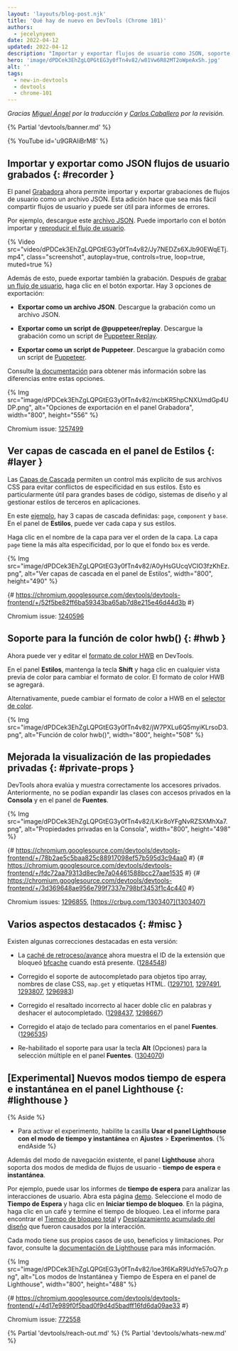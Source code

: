 ```yaml
---
layout: 'layouts/blog-post.njk'
title: 'Qué hay de nuevo en DevTools (Chrome 101)'
authors:
  - jecelynyeen
date: 2022-04-12
updated: 2022-04-12
description: "Importar y exportar flujos de usuario como JSON, soporte colors hwb(), ver capas de cascada en el panel de Estilos y más."
hero: 'image/dPDCek3EhZgLQPGtEG3y0fTn4v82/w81Vw6R82MT2oWpeAxSh.jpg'
alt: ''
tags:
  - new-in-devtools
  - devtools
  - chrome-101
---
```


_Gracias [Miguel Ángel](https://midu.dev) por la traducción y [Carlos Caballero](https://carloscaballero.io) por la revisión._

{% Partial 'devtools/banner.md' %}

{% YouTube id='u9GRAliBrM8' %}

<!-- ## Import and export recorded user flows as a JSON file {: #recorder } -->
## Importar y exportar como JSON flujos de usuario grabados {: #recorder }

<!-- The [Recorder](/docs/devtools/recorder) panel now supports importing and exporting user flow recordings as a JSON file. This addition makes it easier to share user flows and can be useful for bug reporting. -->
El panel [Grabadora](/docs/devtools/recorder) ahora permite importar y exportar grabaciones de flujos de usuario como un archivo JSON. Esta adición hace que sea más fácil compartir flujos de usuario y puede ser útil para informes de errores.

<!-- For example, download this [JSON file](https://storage.googleapis.com/web-dev-uploads/file/dPDCek3EhZgLQPGtEG3y0fTn4v82/vzQbv2rUfTz2DEmx06Gv.json). You can import it with the import button and [replay the user flow](/docs/devtools/recorder/#replay). -->
Por ejemplo, descargue este [archivo JSON](https://storage.googleapis.com/web-dev-uploads/file/dPDCek3EhZgLQPGtEG3y0fTn4v82/vzQbv2rUfTz2DEmx06Gv.json). Puede importarlo con el botón importar y [reproducir el flujo de usuario](/docs/devtools/recorder/#replay).

{% Video src="video/dPDCek3EhZgLQPGtEG3y0fTn4v82/Jy7NEDZs6XJb90EWqETj.mp4", class="screenshot", autoplay=true, controls=true, loop=true, muted=true %}

<!-- Apart from that, you can export the recording as well. After [recording a user flow](/docs/devtools/recorder/#record), click on the export button. There are 3 export options: -->
Además de esto, puede exportar también la grabación. Después de [grabar un flujo de usuario](/docs/devtools/recorder/#record), haga clic en el botón exportar. Hay 3 opciones de exportación:

<!-- - **Export as a JSON file**. Download the recording as a JSON file. -->
- **Exportar como un archivo JSON**. Descargue la grabación como un archivo JSON.
<!-- - **Export as a @puppeteer/replay script**. Download the recording as a [Puppeteer Replay](https://github.com/puppeteer/replay) script.  -->
- **Exportar como un script de @puppeteer/replay**. Descargue la grabación como un script de [Puppeteer Replay](https://github.com/puppeteer/replay).
<!-- - **Export as a Puppeteer script** . Download the recording as [Puppeteer](https://pptr.dev/) script. -->
- **Exportar como un script de Puppeteer**. Descargue la grabación como un script de [Puppeteer](https://pptr.dev/).

<!-- Consult [the documentation](/docs/devtools/recorder) to learn more about the differences between these options. -->
Consulte [la documentación](/docs/devtools/recorder/#export-flows) para obtener más información sobre las diferencias entre estas opciones.

{% Img src="image/dPDCek3EhZgLQPGtEG3y0fTn4v82/mcbKR5hpCNXUmdGp4UDP.png", alt="Opciones de exportación en el panel Grabadora", width="800", height="556" %}

Chromium issue: [1257499](https://crbug.com/1257499)

<!-- ## View cascade layers in the Styles pane {: #layer } -->
## Ver capas de cascada en el panel de Estilos {: #layer }

<!-- [Cascade layers](/blog/cascade-layers/) enable more explicit control of your CSS files to prevent style-specificity conflicts. This is particularly useful for large codebases, design systems, and when managing third party styles in applications. -->
Las [Capas de Cascada](/blog/cascade-layers/) permiten un control más explícito de sus archivos CSS para evitar conflictos de especificidad en sus estilos. Esto es particularmente útil para grandes bases de código, sistemas de diseño y al gestionar estilos de terceros en aplicaciones.

<!-- In this [example](https://jec.fish/demo/cascade-layer), there are 3 cascade layers defined: `page`, `component` and `base`. In the **Styles** pane, you can view each layer and its styles. -->
En este [ejemplo](https://jec.fish/demo/cascade-layer), hay 3 capas de cascada definidas: `page`, `component` y `base`. En el panel de **Estilos**, puede ver cada capa y sus estilos.

<!-- Click on the layer name to view the layer order. The `page` layer has the highest specificity, therefore the `box` background is green.  -->
Haga clic en el nombre de la capa para ver el orden de la capa. La capa `page` tiene la más alta especificidad, por lo que el fondo `box` es verde.

{% Img src="image/dPDCek3EhZgLQPGtEG3y0fTn4v82/A0yHsGUcqVCIO3fzKhEz.png", alt="Ver capas de cascada en el panel de Estilos", width="800", height="490" %}

{# https://chromium.googlesource.com/devtools/devtools-frontend/+/52f5be82ff6ba59343ba65ab7d8e215e46d44d3b #}

Chromium issue: [1240596](https://crbug.com/1240596)


<!-- ## Support for the hwb() color function {: #hwb } -->
## Soporte para la función de color hwb() {: #hwb }

<!-- You can now view and edit [HWB color format](https://drafts.csswg.org/css-color/#the-hwb-notation) in DevTools. -->
Ahora puede ver y editar el [formato de color HWB](https://drafts.csswg.org/css-color/#the-hwb-notation) en DevTools.

<!-- In the **Styles** pane, hold the **Shift** key and click on any color preview to change the color format. The HWB color format is added. -->
En el panel **Estilos**, mantenga la tecla **Shift** y haga clic en cualquier vista previa de color para cambiar el formato de color. El formato de color HWB se agregará.

<!-- Alternatively, you can change the color format to HWB in the [color picker](/docs/devtools/css/reference/#color-picker). -->
Alternativamente, puede cambiar el formato de color a HWB en el [selector de color](/docs/devtools/css/reference/#color-picker).

{% Img src="image/dPDCek3EhZgLQPGtEG3y0fTn4v82/jW7PXLu6Q5myiKLrsoD3.png", alt="Función de color hwb()", width="800", height="508" %}


<!-- ## Improved the display of private properties {: #private-props } -->
## Mejorada la visualización de las propiedades privadas {: #private-props }

<!-- DevTools now properly evaluates and displays private accessors. Previously, you couldn't expand classes with private accessors in the **Console** and the **Sources** panel. -->
DevTools ahora evalúa y muestra correctamente los accesores privados. Anteriormente, no se podían expandir las clases con accesos privados en la **Consola** y en el panel de **Fuentes**.

{% Img src="image/dPDCek3EhZgLQPGtEG3y0fTn4v82/LKir8oYFgNvRZSXMhXa7.png", alt="Propiedades privadas en la Consola", width="800", height="498" %}

{# https://chromium.googlesource.com/devtools/devtools-frontend/+/78b2ae5c5baa825c88917098ef57b595d3c94aa0 #}
{# https://chromium.googlesource.com/devtools/devtools-frontend/+/fdc72aa79313d8ec9e7a04461588bcc27aae1535 #}
{# https://chromium.googlesource.com/devtools/devtools-frontend/+/3d369648ae956e799f7337e798bf3453f1c4c440 #}

Chromium issues: [1296855](https://crbug.com/1296855), [https://crbug.com/1303407](1303407)


<!-- ## Miscellaneous highlights {: #misc } -->
## Varios aspectos destacados {: #misc }

<!-- These are some noteworthy fixes in this release: -->
Existen algunas correcciones destacadas en esta versión:

<!-- - The [Back/forward cache](/blog/new-in-devtools-98/#bfcache) now displays the extension ID which blocked [bfcache](https://web.dev/bfcache/) when present.( [1284548](https://crbug.com/1284548)) -->
- La [caché de retroceso/avance](/blog/new-in-devtools-98/#bfcache) ahora muestra el ID de la extensión que bloqueó [bfcache](https://web.dev/bfcache/) cuando está presente. ([1284548](https://crbug.com/1284548))
<!-- - Fixed autocompletion support for array-like objects, CSS class names, `map.get` and HTML tags. ([1297101](https://crbug.com/1297101), [1297491](https://crbug.com/1297491), [1293807](https://crbug.com/1293807), [1296983](https://crbug.com/1296983)) -->
- Corregido el soporte de autocompletado para objetos tipo array, nombres de clase CSS, `map.get` y etiquetas HTML. ([1297101](https://crbug.com/1297101), [1297491](https://crbug.com/1297491), [1293807](https://crbug.com/1293807), [1296983](https://crbug.com/1296983))
<!-- - Fixed incorrect highlights when double-clicking on words and undoing autocomplete. ([1298437](https://crbug.com/1298437), [1298667](https://crbug.com/1298667)) -->
- Corregido el resaltado incorrecto al hacer doble clic en palabras y deshacer el autocompletado. ([1298437](https://crbug.com/1298437), [1298667](https://crbug.com/1298667))
<!-- - Fixed comment keyboard shortcut in the **Sources** panel. ([1296535](https://crbug.com/1296535)) -->
- Corregido el atajo de teclado para comentarios en el panel **Fuentes**. ([1296535](https://crbug.com/1296535))
<!-- - Re-enable support for using **Alt** (Options) key for multi selection in the **Sources** panel. ([1304070](https://crbug.com/1304070)) -->
- Re-habilitado el soporte para usar la tecla **Alt** (Opciones) para la selección múltiple en el panel **Fuentes**. ([1304070](https://crbug.com/1304070))


<!-- ## [Experimental] New timespan and snapshot mode in the Lighthouse panel {: #lighthouse } -->
## [Experimental] Nuevos modos tiempo de espera e instantánea en el panel Lighthouse {: #lighthouse }

{% Aside %}
<!-- To enable the experiment, enable the **Use Lighthouse panel with timespan and snapshot modes** checkbox under **Settings** > **Experiments**. -->
- Para activar el experimento, habilite la casilla **Usar el panel Lighthouse con el modo de tiempo y instantánea** en **Ajustes** > **Experimentos**.
{% endAside %}

<!-- Apart from the existing **navigation** mode, the **Lighthouse** panel now support two more modes on measuring user flows - **timespan** and **snapshot**. -->
Además del modo de navegación existente, el panel **Lighthouse** ahora soporta dos modos de medida de flujos de usuario - **tiempo de espera** e **instantánea**.

<!-- For example, you can use the **timespan** reports to analyze user interactions. Open this [demo](https://coffee-cart.netlify.app/) page. Select the **Timespan** mode and click on **Start timespan**. On the page, click on a coffee and end the timespan. Read the report to find out the [Total Blocking Time](https://web.dev/tbt/) and [Cumulative Layout Shift](https://web.dev/cls/) that were caused by the interaction. -->
Por ejemplo, puede usar los informes de **tiempo de espera** para analizar las interacciones de usuario. Abra esta página [demo](https://coffee-cart.netlify.app/). Seleccione el modo de **Tiempo de Espera** y haga clic en **Iniciar tiempo de bloqueo**. En la página, haga clic en un café y termine el tiempo de bloqueo. Lea el informe para encontrar el [Tiempo de bloqueo total](https://web.dev/tbt/) y [Desplazamiento acumulado del diseño](https://web.dev/cls/) que fueron causados por la interacción.

<!-- Each mode has its own unique use cases, benefits, and limitations. Please refer to the [Lighthouse documentation](https://github.com/GoogleChrome/lighthouse/blob/master/docs/user-flows.md) for more information. -->
Cada modo tiene sus propios casos de uso, beneficios y limitaciones. Por favor, consulte la [documentación de Lighthouse](https://github.com/GoogleChrome/lighthouse/blob/master/docs/user-flows.md) para más información.

{% Img src="image/dPDCek3EhZgLQPGtEG3y0fTn4v82/loe3f6KaR9UdYe57oQ7r.png", alt="Los modos de Instantánea y Tiempo de Espera en el panel de Lighthouse", width="800", height="488" %}

{# https://chromium.googlesource.com/devtools/devtools-frontend/+/4d17e989f0f5bad0f9d4d5badff16fd6da09ae33 #}

Chromium issue: [772558](https://crbug.com/772558)

{% Partial 'devtools/reach-out.md' %}
{% Partial 'devtools/whats-new.md' %}
